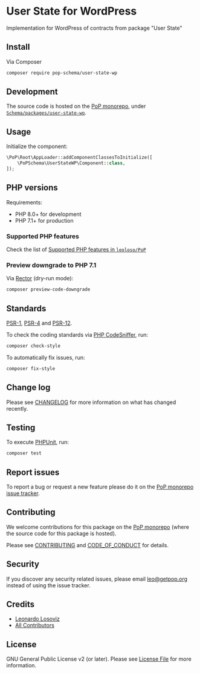 # User State for WordPress

<!--
[![Build Status][ico-travis]][link-travis]
[![Quality Score][ico-code-quality]][link-code-quality]
[![Software License][ico-license]](LICENSE.md)
[![Latest Version on Packagist][ico-version]][link-packagist]
[![Coverage Status][ico-scrutinizer]][link-scrutinizer]
[![Total Downloads][ico-downloads]][link-downloads]
-->

Implementation for WordPress of contracts from package "User State"

## Install

Via Composer

``` bash
composer require pop-schema/user-state-wp
```

## Development

The source code is hosted on the [PoP monorepo](https://github.com/leoloso/PoP), under [`Schema/packages/user-state-wp`](https://github.com/leoloso/PoP/tree/master/layers/Schema/packages/user-state-wp).

## Usage

Initialize the component:

``` php
\PoP\Root\AppLoader::addComponentClassesToInitialize([
    \PoPSchema\UserStateWP\Component::class,
]);
```

## PHP versions

Requirements:

- PHP 8.0+ for development
- PHP 7.1+ for production

### Supported PHP features

Check the list of [Supported PHP features in `leoloso/PoP`](https://github.com/leoloso/PoP/blob/master/docs/supported-php-features.md)

### Preview downgrade to PHP 7.1

Via [Rector](https://github.com/rectorphp/rector) (dry-run mode):

```bash
composer preview-code-downgrade
```

## Standards

[PSR-1](https://www.php-fig.org/psr/psr-1), [PSR-4](https://www.php-fig.org/psr/psr-4) and [PSR-12](https://www.php-fig.org/psr/psr-12).

To check the coding standards via [PHP CodeSniffer](https://github.com/squizlabs/PHP_CodeSniffer), run:

``` bash
composer check-style
```

To automatically fix issues, run:

``` bash
composer fix-style
```

## Change log

Please see [CHANGELOG](CHANGELOG.md) for more information on what has changed recently.

## Testing

To execute [PHPUnit](https://phpunit.de/), run:

``` bash
composer test
```

## Report issues

To report a bug or request a new feature please do it on the [PoP monorepo issue tracker](https://github.com/leoloso/PoP/issues).

## Contributing

We welcome contributions for this package on the [PoP monorepo](https://github.com/leoloso/PoP) (where the source code for this package is hosted).

Please see [CONTRIBUTING](CONTRIBUTING.md) and [CODE_OF_CONDUCT](CODE_OF_CONDUCT.md) for details.

## Security

If you discover any security related issues, please email leo@getpop.org instead of using the issue tracker.

## Credits

- [Leonardo Losoviz][link-author]
- [All Contributors][link-contributors]

## License

GNU General Public License v2 (or later). Please see [License File](LICENSE.md) for more information.

[ico-version]: https://img.shields.io/packagist/v/pop-schema/user-state-wp.svg?style=flat-square
[ico-license]: https://img.shields.io/badge/license-GPLv2-brightgreen.svg?style=flat-square
[ico-travis]: https://img.shields.io/travis/pop-schema/user-state-wp/master.svg?style=flat-square
[ico-scrutinizer]: https://img.shields.io/scrutinizer/coverage/g/pop-schema/user-state-wp.svg?style=flat-square
[ico-code-quality]: https://img.shields.io/scrutinizer/g/pop-schema/user-state-wp.svg?style=flat-square
[ico-downloads]: https://img.shields.io/packagist/dt/pop-schema/user-state-wp.svg?style=flat-square

[link-packagist]: https://packagist.org/packages/pop-schema/user-state-wp
[link-travis]: https://travis-ci.org/pop-schema/user-state-wp
[link-scrutinizer]: https://scrutinizer-ci.com/g/pop-schema/user-state-wp/code-structure
[link-code-quality]: https://scrutinizer-ci.com/g/pop-schema/user-state-wp
[link-downloads]: https://packagist.org/packages/pop-schema/user-state-wp
[link-author]: https://github.com/leoloso
[link-contributors]: ../../../../../../contributors
